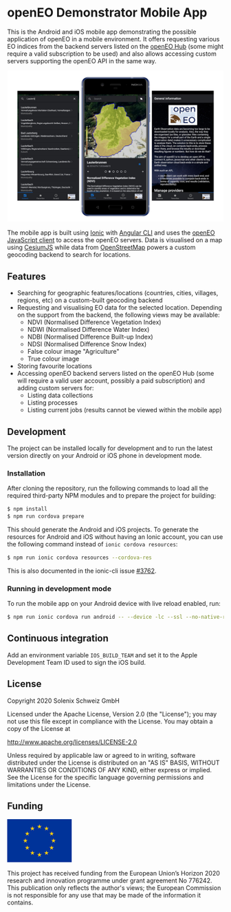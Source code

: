 # openEO Demonstrator Mobile App

This is the Android and iOS mobile app demonstrating the possible application of openEO in a mobile environment. It offers requesting
various EO indices from the backend servers listed on the [openEO Hub](https://hub.openeo.org/) (some might require a 
valid subscription to be used) and also allows accessing custom servers supporting the openEO API in the same way.

![openEO App Screenshots](docs/screenshots_mockup.jpg)

The mobile app is built using [Ionic](https://ionicframework.com/) with [Angular CLI](https://cli.angular.io/)
and uses the [openEO JavaScript client](https://github.com/Open-EO/openeo-js-client)
to access the openEO servers. Data is visualised on a map using [CesiumJS](https://github.com/AnalyticalGraphicsInc/cesium)
while data from [OpenStreetMap](https://www.openstreetmap.org/) powers a custom geocoding backend 
to search for locations.

## Features

- Searching for geographic features/locations (countries, cities, villages, regions, etc) on a custom-built geocoding backend
- Requesting and visualising EO data for the selected location. Depending on the support from the backend, the following
views may be available:
    - NDVI (Normalised Difference Vegetation Index)
    - NDWI (Normalised Difference Water Index)
    - NDBI (Normalised Difference Built-up Index)
    - NDSI (Normalised Difference Snow Index)
    - False colour image "Agriculture"
    - True colour image
- Storing favourite locations
- Accessing openEO backend servers listed on the openEO Hub (some will require a valid user account, possibly a paid subscription)
and adding custom servers for:
    - Listing data collections
    - Listing processes
    - Listing current jobs (results cannot be viewed within the mobile app)

## Development

The project can be installed locally for development and to run the latest version directly on your Android or iOS
phone in development mode.

### Installation

After cloning the repository, run the following commands to load all the required third-party NPM modules and to prepare
the project for building:

``` bash
$ npm install
$ npm run cordova prepare
```

This should generate the Android and iOS projects. To generate the resources for Android and iOS without having an Ionic
account, you can use the following command instead of `ionic cordova resources`:

```bash
$ npm run ionic cordova resources --cordova-res
```

This is also documented in the ionic-cli issue [#3762](https://github.com/ionic-team/ionic-cli/issues/3762).

### Running in development mode

To run the mobile app on your Android device with live reload enabled, run:

```bash
$ npm run ionic cordova run android -- --device -lc --ssl --no-native-run --external
```

## Continuous integration

Add an environment variable `IOS_BUILD_TEAM` and set it to the Apple Development Team ID used to sign the iOS build.

## License
Copyright 2020 Solenix Schweiz GmbH

Licensed under the Apache License, Version 2.0 (the "License");
you may not use this file except in compliance with the License.
You may obtain a copy of the License at

http://www.apache.org/licenses/LICENSE-2.0

Unless required by applicable law or agreed to in writing, software
distributed under the License is distributed on an "AS IS" BASIS,
WITHOUT WARRANTIES OR CONDITIONS OF ANY KIND, either express or implied.
See the License for the specific language governing permissions and
limitations under the License.

## Funding

![EU emblem](docs/eu.jpg)

This project has received funding from the European Union’s Horizon 2020 research and innovation programme under grant agreement No 776242.
This publication only reflects the author's views; the European Commission is not responsible for any use that may be made of the information it contains.
